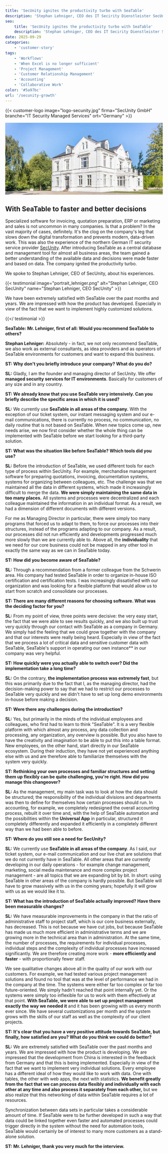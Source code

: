 ```yaml
---
title: 'SecUnity ignites the productivity turbo with SeaTable'
description: 'Stephan Lehniger, CEO des IT Secirity Dienstleister SecUnity spricht im Interview über seine Erfahrungen mit SeaTable und die Gründe für den Umstieg.'
seo:
    title: 'SecUnity ignites the productivity turbo with SeaTable'
    description: 'Stephan Lehniger, CEO des IT Secirity Dienstleister SecUnity spricht im Interview über seine Erfahrungen mit SeaTable und die Gründe für den Umstieg'
date: 2025-09-29
categories:
    - 'customer-story'
tags:
    - 'Workflows'
    - 'When Excel is no longer sufficient'
    - 'Project Management'
    - 'Customer Relationship Management'
    - 'Accounting'
    - 'Collaborative Work'
color: '#5a97bc'
url: '/secunity-growth'
---
```


{{< customer-logo image="logo-secunity.jpg" firma="SecUnity GmbH" branche="IT Security Managed Services" ort="Germany" >}}

![Headquarter SecUnity](secunity.png)

## With SeaTable to faster and better decisions

Specialized software for invoicing, quotation preparation, ERP or marketing and sales is not uncommon in many companies. Is that a problem? In the vast majority of cases, definitely. It's the clog on the company's leg that slows down the digital transformation and prevents modern, data-driven work. This was also the experience of the northern German IT security service provider [SecUnity](https://secunity.global/). After introducing SeaTable as a central database and management tool for almost all business areas, the team gained a better understanding of the available data and decisions were made faster and based on data. The company ignited the productivity turbo.

We spoke to Stephan Lehniger, CEO of SecUnity, about his experiences.

{{< testimonial image="portrait_lehniger.png" alt="Stephan Lehniger, CEO SecUnity" name="Stephan Lehniger, CEO SecUnity" >}}

We have been extremely satisfied with SeaTable over the past months and years. We are impressed with how the product has developed. Especially in view of the fact that we want to implement highly customized solutions.

{{</ testimonial >}}

**SeaTable: Mr. Lehniger, first of all: Would you recommend SeaTable to others?**

**Stephan Lehniger:** Absolutely - in fact, we not only recommend SeaTable, we also work as external consultants, as idea providers and as operators of SeaTable environments for customers and want to expand this business.

**ST: Why don't you briefly introduce your company? What do you do?**

**SL:** Gladly, I am the founder and managing director of SecUnity. We offer **managed security services for IT environments**. Basically for customers of any size and in any country.

**ST: We already know that you use SeaTable very intensively. Can you briefly describe the specific areas in which it is used?**

**SL:** We currently use **SeaTable in all areas of the company.** With the exception of our ticket system, our instant messaging system and our e-mail communications, there is currently no process, no communication, no daily routine that is not based on SeaTable. When new topics come up, new needs arise, we now first consider whether the whole thing can be implemented with SeaTable before we start looking for a third-party solution.

**ST: What was the situation like before SeaTable? Which tools did you use?**

**SL:** Before the introduction of SeaTable, we used different tools for each type of process within SecUnity. For example, merchandise management software for preparing quotations, invoicing, documentation systems, systems for organizing between colleagues, etc. The challenge was that we maintained all the data in different systems, which made it increasingly difficult to merge the data. **We were simply maintaining the same data in too many places.** All systems and processes were decentralized and each colleague maintained the information in an individual format. As a result, we had a dimension of different documents with different versions.

For me as Managing Director in particular, there were simply too many programs that forced us to adapt to them, to force our processes into their structures, instead of the programs adapting to our company. As a result, our processes did not run efficiently and developments progressed much more slowly than we are currently able to. Above all, the **individuality** that we need for our core business could not be mapped in any other tool in exactly the same way as we can in SeaTable today.

**ST: How did you become aware of SeaTable?**

**SL:** Through a recommendation from a former colleague from the Schwerin area. His company had tested SeaTable in order to organize in-house ISO certification and certification tests. I was increasingly dissatisfied with our organization and was looking for a flexible platform that would allow us to start from scratch and consolidate our processes.

**ST: There are many different reasons for choosing software. What was the deciding factor for you?**

**SL:** From my point of view, three points were decisive: the very easy start, the fact that we were able to see results quickly, and we also built up trust very quickly through our contact with SeaTable as a company in Germany. We simply had the feeling that we could grow together with the company and that our interests were really being heard. Especially in view of the fact that we process a lot of critical data and sensitive customer data with SeaTable, SeaTable's support in operating our own instance** in our company was very helpful.

**ST: How quickly were you actually able to switch over? Did the implementation take a long time?**

**SL:** On the contrary, **the implementation process was extremely fast**, but this was primarily due to the fact that I, as the managing director, had the decision-making power to say that we had to restrict our processes to SeaTable very quickly and we didn't have to set up long demo environments in-house before making a decision.

**ST: Were there any challenges during the introduction?**

**SL:** Yes, but primarily in the minds of the individual employees and colleagues, who first had to learn to think "SeaTable". It is a very flexible platform with which almost any process, any data collection and processing, any organization, any overview is possible. But you also have to have the creativity and imagination to be able to put this into a table format. New employees, on the other hand, start directly in our SeaTable ecosystem. During their induction, they have not yet experienced anything else with us and are therefore able to familiarize themselves with the system very quickly.

**ST: Rethinking your own processes and familiar structures and setting them up flexibly can be quite challenging, you're right. How did you manage this changeover?**

**SL:** As the management, my main task was to look at how the data should be structured; the responsibility of the individual divisions and departments was then to define for themselves how certain processes should run. In accounting, for example, we completely redesigned the overall accounting process, rebuilt it over time and, with the help of SeaTable automation and the possibilities within the **Universal App** in particular, structured it completely differently and expanded it efficiently in a completely different way than we had been able to before.

**ST: Where do you still see a need for SecUnity?**

**SL:** We currently use **SeaTable in all areas of the company**. As I said, our ticket system, our e-mail communication and our live chat are solutions that we do not currently have in SeaTable. All other areas that are currently developing in our daily operations - for example change management, marketing, social media maintenance and more complex project management - are all topics that we are expanding bit by bit. In short: using SeaTable in other areas of the company is hardly possible. But SeaTable will have to grow massively with us in the coming years; hopefully it will grow with us as we would like it to.

**ST: What has the introduction of SeaTable actually improved? Have there been measurable changes?**

**SL:** We have measurable improvements in the company in that the ratio of administrative staff to project staff, which is our core business externally, has decreased. This is not because we have cut jobs, but because SeaTable has made us much more efficient in administrative terms and we are growing more in the technical area than in administration. At the same time, the number of processes, the requirements for individual processes, individual steps and the complexity of individual processes have increased significantly. We are therefore creating more work - **more efficiently and faster** - with proportionally fewer staff.

We see qualitative changes above all in the quality of our work with our customers. For example, we had tested various project management solutions and found no tool that was at the level of performance we had in the company at the time. The systems were either far too complex or far too future-oriented. We simply hadn't reached that point internally yet. Or the systems were simply too inflexible for us to work with them effectively at that point. **With SeaTable, we were able to set up project management exactly the way we needed it** and it has been growing with us every month ever since. We have several customizations per month and the system grows with the skills of our staff as well as the complexity of our client projects.

**ST: It's clear that you have a very positive attitude towards SeaTable, but finally, how satisfied are you? What do you think we could do better?**

**SL:** We are extremely satisfied with SeaTable over the past months and years. We are impressed with how the product is developing. We are impressed that the development from China is interested in the feedback from Germany and that this is being implemented. Especially in view of the fact that we want to implement very individual solutions. Every employee has a different ideal of how they would like to work with data. One with tables, the other with web apps, the next with statistics. **We benefit greatly from the fact that we can process data flexibly and individually with each other at any time and also process it separately from each other,** but we also realize that this networking of data within SeaTable requires a lot of resources.

Synchronization between data sets in particular takes a considerable amount of time. If SeaTable were to be further developed in such a way that data could be linked together even faster and automated processes could trigger directly in the system without the need for automation tools, SeaTable would certainly be of interest to many more customers as a stand-alone solution.

**ST: Mr. Lehniger, thank you very much for the interview.**